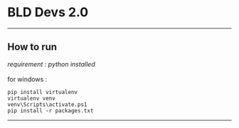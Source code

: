 # BLD Devs 2.0

---
## How to run

*requirement : python installed* 
<br><br>
for windows :

```
pip install virtualenv
virtualenv venv
venv\Scripts\activate.ps1
pip install -r packages.txt
```
---
